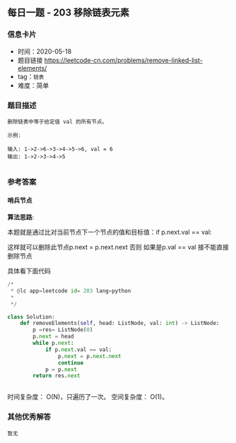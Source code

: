 ## 每日一题 - 203 移除链表元素

### 信息卡片

- 时间：2020-05-18
- 题目链接  https://leetcode-cn.com/problems/remove-linked-list-elements/
- tag：`链表`
- 难度：简单

### 题目描述

```
删除链表中等于给定值 val 的所有节点。

示例:

输入: 1->2->6->3->4->5->6, val = 6
输出: 1->2->3->4->5
 
```



### 参考答案

####  哨兵节点

**算法思路**:

本题就是通过比对当前节点下一个节点的值和目标值：if p.next.val == val:

这样就可以删除此节点p.next = p.next.next  否则  如果是p.val == val 接不能直接删除节点
 
具体看下面代码

```python
/*
 * @lc app=leetcode id= 203 lang=python
 *
 */

class Solution:
    def removeElements(self, head: ListNode, val: int) -> ListNode:
        p =res= ListNode(0)
        p.next = head
        while p.next:
            if p.next.val == val:
                p.next = p.next.next
                continue
            p = p.next
        return res.next
		
```
 
 时间复杂度： O(N)，只遍历了一次。
 空间复杂度： O(1)。
 

### 其他优秀解答

```
暂无
```


